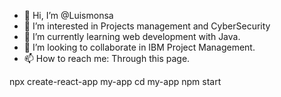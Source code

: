 - 👋 Hi, I’m @Luismonsa
- 👀 I’m interested in Projects management and CyberSecurity
- 🌱 I’m currently learning web development with Java.
- 💞️ I’m looking to collaborate in IBM Project Management.
- 📫 How to reach me: Through this page.

<!---
Luismonsa/Luismonsa is a ✨ special ✨ repository because its `README.md` (this file) appears on your GitHub profile.
You can click the Preview link to take a look at your changes.
--->
npx create-react-app my-app
cd my-app
npm start
